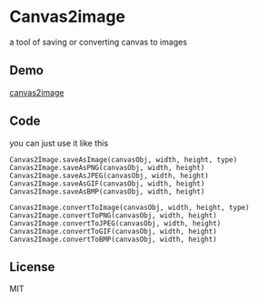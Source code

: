 # Canvas2image #
a tool of saving or converting canvas to images

## Demo ##
[canvas2image](https://zhangkun-jser.github.io/demo/canvans)

## Code ##
you can just use it like this

    Canvas2Image.saveAsImage(canvasObj, width, height, type)
    Canvas2Image.saveAsPNG(canvasObj, width, height)
    Canvas2Image.saveAsJPEG(canvasObj, width, height)
    Canvas2Image.saveAsGIF(canvasObj, width, height)
    Canvas2Image.saveAsBMP(canvasObj, width, height)
    
    Canvas2Image.convertToImage(canvasObj, width, height, type)
    Canvas2Image.convertToPNG(canvasObj, width, height)
    Canvas2Image.convertToJPEG(canvasObj, width, height)
    Canvas2Image.convertToGIF(canvasObj, width, height)
    Canvas2Image.convertToBMP(canvasObj, width, height)
    
## License
MIT
